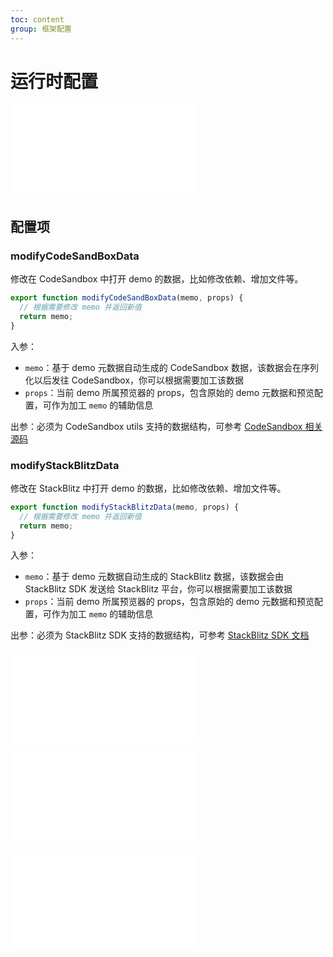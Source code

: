 ```yaml
---
toc: content
group: 框架配置
---
```


# 运行时配置

<embed src="../.upstream/runtime-config.md#RE-/<!-- runtime config intro[^]+ runtime config intro end -->/"></embed>

## 配置项

### modifyCodeSandBoxData

修改在 CodeSandbox 中打开 demo 的数据，比如修改依赖、增加文件等。

```js
export function modifyCodeSandBoxData(memo, props) {
  // 根据需要修改 memo 并返回新值
  return memo;
}
```

入参：

- `memo`：基于 demo 元数据自动生成的 CodeSandbox 数据，该数据会在序列化以后发往 CodeSandbox，你可以根据需要加工该数据
- `props`：当前 demo 所属预览器的 props，包含原始的 demo 元数据和预览配置，可作为加工 `memo` 的辅助信息

出参：必须为 CodeSandbox utils 支持的数据结构，可参考 [CodeSandbox 相关源码](https://github.com/codesandbox/codesandbox-importers/blob/7e0445c7ac833fbffd20bcb3c49c1d0af364ddea/packages/import-utils/src/api/define.ts#L18-L23)

### modifyStackBlitzData

修改在 StackBlitz 中打开 demo 的数据，比如修改依赖、增加文件等。

```js
export function modifyStackBlitzData(memo, props) {
  // 根据需要修改 memo 并返回新值
  return memo;
}
```

入参：

- `memo`：基于 demo 元数据自动生成的 StackBlitz 数据，该数据会由 StackBlitz SDK 发送给 StackBlitz 平台，你可以根据需要加工该数据
- `props`：当前 demo 所属预览器的 props，包含原始的 demo 元数据和预览配置，可作为加工 `memo` 的辅助信息

出参：必须为 StackBlitz SDK 支持的数据结构，可参考 [StackBlitz SDK 文档](https://developer.stackblitz.com/platform/api/javascript-sdk#openproject)

<embed src="../.upstream/runtime-config.md#RE-/<!-- runtime config core[^]+ runtime config core end -->/"></embed>

<embed src="../.upstream/runtime-config.md#RE-/### render[^#]+/"></embed>

<embed src="../.upstream/runtime-config.md#RE-/### rootContainer[^#]+/"></embed>
